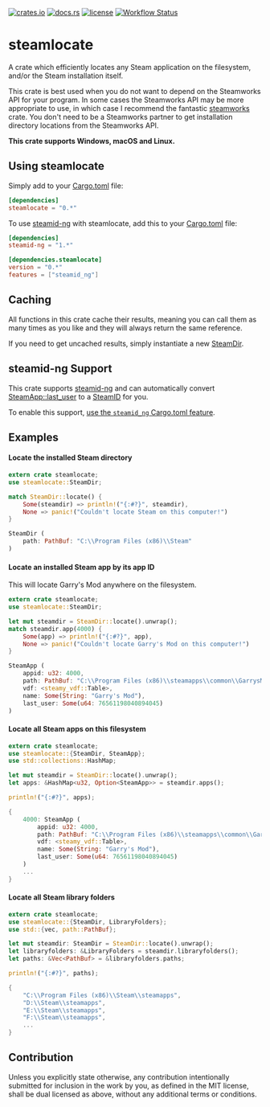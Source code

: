 [![crates.io](https://img.shields.io/crates/v/steamlocate.svg)](https://crates.io/crates/steamlocate)
[![docs.rs](https://docs.rs/steamlocate/badge.svg)](https://docs.rs/steamlocate/)
[![license](https://img.shields.io/crates/l/steamlocate)](https://github.com/WilliamVenner/steamlocate/blob/master/LICENSE)
[![Workflow Status](https://github.com/WilliamVenner/steamlocate-rs/workflows/build/badge.svg)](https://github.com/WilliamVenner/steamlocate-rs/actions?query=workflow%3A%22build%22)

# steamlocate

A crate which efficiently locates any Steam application on the filesystem, and/or the Steam installation itself.

This crate is best used when you do not want to depend on the Steamworks API for your program. In some cases the Steamworks API may be more appropriate to use, in which case I recommend the fantastic [steamworks](https://github.com/Thinkofname/steamworks-rs) crate. You don't need to be a Steamworks partner to get installation directory locations from the Steamworks API.

**This crate supports Windows, macOS and Linux.**

## Using steamlocate
Simply add to your [Cargo.toml](https://doc.rust-lang.org/cargo/reference/manifest.html) file:
```toml
[dependencies]
steamlocate = "0.*"
```

To use [steamid-ng](#steamid-ng-support) with steamlocate, add this to your [Cargo.toml](https://doc.rust-lang.org/cargo/reference/manifest.html) file:
```toml
[dependencies]
steamid-ng = "1.*"

[dependencies.steamlocate]
version = "0.*"
features = ["steamid_ng"]
```

## Caching
All functions in this crate cache their results, meaning you can call them as many times as you like and they will always return the same reference.

If you need to get uncached results, simply instantiate a new [SteamDir](https://docs.rs/steamlocate/*/steamlocate/struct.SteamDir.html).

## steamid-ng Support
This crate supports [steamid-ng](https://docs.rs/steamid-ng) and can automatically convert [SteamApp::last_user](struct.SteamApp.html#structfield.last_user) to a [SteamID](https://docs.rs/steamid-ng/*/steamid_ng/struct.SteamID.html) for you.

To enable this support, [use the  `steamid_ng` Cargo.toml feature](#using-steamlocate).

## Examples

#### Locate the installed Steam directory
```rust
extern crate steamlocate;
use steamlocate::SteamDir;

match SteamDir::locate() {
	Some(steamdir) => println!("{:#?}", steamdir),
	None => panic!("Couldn't locate Steam on this computer!")
}
```
```rust
SteamDir (
	path: PathBuf: "C:\\Program Files (x86)\\Steam"
)
```

#### Locate an installed Steam app by its app ID
This will locate Garry's Mod anywhere on the filesystem.
```rust
extern crate steamlocate;
use steamlocate::SteamDir;

let mut steamdir = SteamDir::locate().unwrap();
match steamdir.app(4000) {
	Some(app) => println!("{:#?}", app),
	None => panic!("Couldn't locate Garry's Mod on this computer!")
}
```
```rust
SteamApp (
	appid: u32: 4000,
	path: PathBuf: "C:\\Program Files (x86)\\steamapps\\common\\GarrysMod",
	vdf: <steamy_vdf::Table>,
	name: Some(String: "Garry's Mod"),
	last_user: Some(u64: 76561198040894045)
)
```

#### Locate all Steam apps on this filesystem
```rust
extern crate steamlocate;
use steamlocate::{SteamDir, SteamApp};
use std::collections::HashMap;

let mut steamdir = SteamDir::locate().unwrap();
let apps: &HashMap<u32, Option<SteamApp>> = steamdir.apps();

println!("{:#?}", apps);
```
```rust
{
	4000: SteamApp (
		appid: u32: 4000,
		path: PathBuf: "C:\\Program Files (x86)\\steamapps\\common\\GarrysMod",
		vdf: <steamy_vdf::Table>,
		name: Some(String: "Garry's Mod"),
		last_user: Some(u64: 76561198040894045)
	)
	...
}
```

#### Locate all Steam library folders
```rust
extern crate steamlocate;
use steamlocate::{SteamDir, LibraryFolders};
use std::{vec, path::PathBuf};

let mut steamdir: SteamDir = SteamDir::locate().unwrap();
let libraryfolders: &LibraryFolders = steamdir.libraryfolders();
let paths: &Vec<PathBuf> = &libraryfolders.paths;

println!("{:#?}", paths);
```
```rust
{
	"C:\\Program Files (x86)\\Steam\\steamapps",
	"D:\\Steam\\steamapps",
	"E:\\Steam\\steamapps",
	"F:\\Steam\\steamapps",
	...
}
```

## Contribution

Unless you explicitly state otherwise, any contribution intentionally
submitted for inclusion in the work by you, as defined in the MIT license,
shall be dual licensed as above, without any additional terms or conditions.
